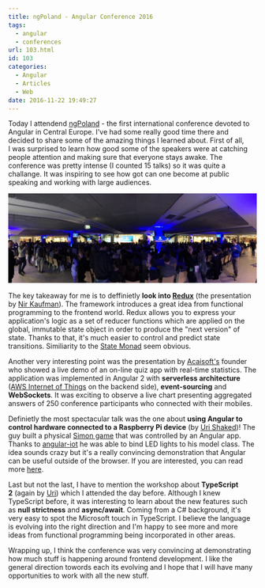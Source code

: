```yaml
---
title: ngPoland - Angular Conference 2016
tags:
  - angular
  - conferences
url: 103.html
id: 103
categories:
  - Angular
  - Articles
  - Web
date: 2016-11-22 19:49:27
---
```


Today I attendend [ngPoland](http://ng-poland.pl) \- the first international conference devoted to Angular in Central Europe. I've had some really good time there and decided to share some of the amazing things I learned about. First of all, I was surprised to learn how good some of the speakers were at catching people attention and making sure that everyone stays awake. The conference was pretty intense (I counted 15 talks) so it was quite a challange. It was inspiring to see how got can one become at public speaking and working with large audiences. 

![Photo by Phil Nash from Twilio](/images/2016/11/ngpol-1024x366.jpg)

The key takeaway for me is to deffinietly **look into [Redux](http://redux.js.org)** (the presentation by [Nir Kaufman](https://twitter.com/nirkaufman)). The framework introduces a great idea from functional programming to the frontend world. Redux allows you to express your application's logic as a set of reducer functions which are applied on the global, immutable state object in order to produce the "next version" of state. Thanks to that, it's much easier to control and predict state transitions. Similiarity to the [State Monad](https://wiki.haskell.org/State_Monad) seem obvious. 

Another very interesting point was the presentation by [Acaisoft's](http://acaisoft.com) founder who showed a live demo of an on-line quiz app with real-time statistics. The application was implemented in Angular 2 with **serverless architecture** ([AWS Internet of Things](https://aws.amazon.com/iot/) on the backend side), **event-sourcing** and **WebSockets**. It was exciting to observe a live chart presenting aggregated answers of 250 conference participants who connected with their mobiles. 

Definietly the most spectacular talk was the one about **using Angular to control hardware connected to a Raspberry Pi device** (by [Uri Shaked](https://twitter.com/UriShaked))! The guy built a physical [Simon game](https://en.wikipedia.org/wiki/Simon_(game)) that was controlled by an Angular app. Thanks to [angular-iot](https://github.com/urish/angular2-iot) he was able to bind LED lights to his model class. The idea sounds crazy but it's a really convincing demonstration that Angular can be useful outside of the browser. If you are interested, you can read more [here](https://medium.com/@urish/building-simon-with-angular2-iot-part-2-ee3a270747b5). 

Last but not the last, I have to mention the workshop about **TypeScript 2** (again by [Uri](https://twitter.com/UriShaked)) which I attended the day before. Although I knew TypeScript before, it was interesting to learn about the new features such as **null strictness** and **async/await**. Coming from a C# background, it's very easy to spot the Microsoft touch in TypeScript. I believe the language is evolving into the right direction and I'm happy to see more and more ideas from functional programming being incorporated in other areas. 

Wrapping up, I think the conference was very convincing at demonstrating how much stuff is happening around frontend development. I like the general direction towords each its evolving and I hope that I will have many opportunities to work with all the new stuff.